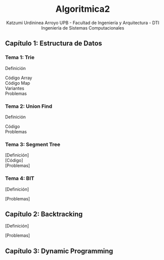 
 <div align="center">

# Algoritmica2

 Katzumi Urdininea Arroyo
 UPB - Facultad de Ingeniería y Arquitectura - DTI  
 Ingeniería de Sistemas Computacionales  

 <div align="left">
  
 ## Capítulo 1: Estructura de Datos
  ### Tema 1: Trie
  Definición 
  
  Código Array  
  Código Map  
  Variantes  
  Problemas  
  ### Tema 2: Union Find
  Definición 
  
  Código  
  Problemas  
  ### Tema 3: Segment Tree
  [Definición]  
  [Código]  
  [Problemas]  
  ### Tema 4: BIT
  [Definición]
  
  [Problemas] 

 <div align="left">  
 
  ## Capítulo 2: Backtracking  
   [Definición]
  
   [Problemas]

 <div align="left">  
 
  ## Capítulo 3: Dynamic Programming 
